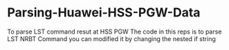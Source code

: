 # Parsing-Huawei-HSS-PGW-Data
To parse LST command resut at HSS PGW
The code in this reps is to parse LST NRBT Command you can modified it by changing the nested if string
